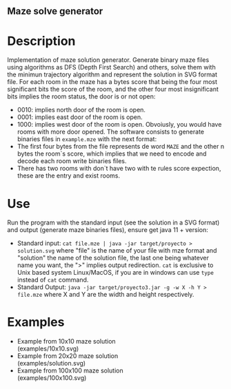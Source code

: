 ## Maze solve generator
# Description
Implementation of maze solution generator. Generate binary maze files using algorithms as DFS (Depth First Search) and others, solve them with the minimun trajectory algorithm
and represent the solution in SVG format file. 
For each room in the maze has a bytes score that being the four most significant bits the score of the room, and the other
four most insignificant bits implies the room status, the door is or not open:
 * 0010: implies north door of the room is open.
 * 0001: implies east door of the room is open.
 * 1000: implies west door of the room is open.
Obvoiusly, you would have rooms with more door opened. 
The software consists to generate binaries files in `example.mze` with the next format:
 * The first four bytes from the file represents de word `MAZE` and the other n bytes the room`s score, which implies that we need to encode and decode each room write
   binaries files.
 * There has two rooms with don`t have two with te rules score expection, these are the entry and exist rooms. 
# Use
Run the program with the standard input (see the solution in a SVG format) and output (generate maze  binaries files), ensure get java 11 + version:
 * Standard input: `cat file.mze | java -jar target/proyecto > solution.svg` where "file" is the name of your file with mze format and
    "solution" the name of the solution file, the last one being whatever name you want, the ">" implies output redirection. `cat` is exclusive
   to Unix based system Linux/MacOS, if you are in windows can use `type` instead of `cat` command.
 * Standard Output: `java -jar target/proyecto3.jar -g -w X -h Y > file.mze`  where  X and Y are the width and height respectively.
# Examples
 * Example from 10x10 maze solution<br>(examples/10x10.svg)<br>
 * Example from 20x20 maze solution<br>(examples/solution.svg)<br>
 * Example from 100x100 maze solution<br>(examples/100x100.svg)<br> 
